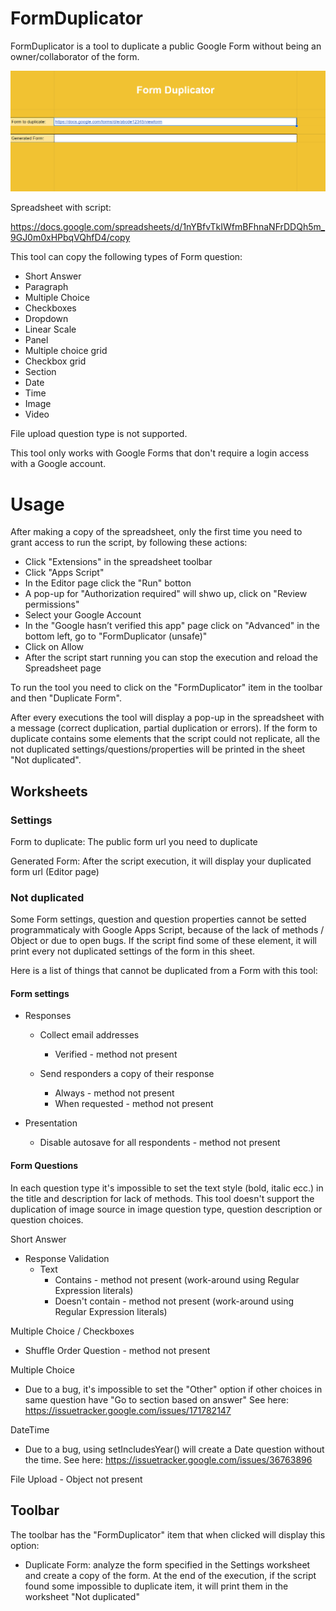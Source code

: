 # FormDuplicator
FormDuplicator is a tool to duplicate a public Google Form without being an owner/collaborator of the form.


![ScreenShot](formDuplicator.png)


Spreadsheet with script:

https://docs.google.com/spreadsheets/d/1nYBfvTkIWfmBFhnaNFrDDQh5m_9GJ0m0xHPbqVQhfD4/copy

This tool can copy the following types of Form question:

- Short Answer
- Paragraph
- Multiple Choice
- Checkboxes
- Dropdown
- Linear Scale
- Panel
- Multiple choice grid
- Checkbox grid
- Section
- Date
- Time
- Image
- Video


File upload question type is not supported.

This tool only works with Google Forms that don't require a login access with a Google account.


# Usage

After making a copy of the spreadsheet, only the first time you need to grant access to run the script, by following these actions:
- Click "Extensions" in the spreadsheet toolbar
- Click "Apps Script"
- In the Editor page click the "Run" botton
- A pop-up for "Authorization required" will shwo up, click on "Review permissions"
- Select your Google Account
- In the "Google hasn’t verified this app" page click on "Advanced" in the bottom left, go to "FormDuplicator (unsafe)"
- Click on Allow
- After the script start running you can stop the execution and reload the Spreadsheet page


To run the tool you need to click on the "FormDuplicator" item in the toolbar and then "Duplicate Form".

After every executions the tool will display a pop-up in the spreadsheet with a message (correct duplication, partial duplication or errors). If the form to duplicate contains some elements that the script could not replicate, all the not duplicated settings/questions/properties will be printed in the sheet "Not duplicated".


## Worksheets

### Settings

Form to duplicate: The public form url you need to duplicate

Generated Form: After the script execution, it will display your duplicated form url (Editor page)

### Not duplicated

Some Form settings, question and question properties cannot be setted programmaticaly with Google Apps Script, because of the lack of methods / Object or due to open bugs.
If the script find some of these element, it will print every not duplicated settings of the form in this sheet.

Here is a list of things that cannot be duplicated from a Form with this tool:

#### Form settings

- Responses
  - Collect email addresses
    - Verified - method not present
      
  - Send responders a copy of their response
      - Always - method not present
      - When requested - method not present

- Presentation
  - Disable autosave for all respondents - method not present


#### Form Questions

In each question type it's impossible to set the text style (bold, italic ecc.) in the title and description for lack of methods. This tool doesn't support the duplication of image source in image question type, question description or question choices.

Short Answer

- Response Validation
  - Text
    - Contains - method not present (work-around using Regular Expression literals)
    - Doesn't contain - method not present (work-around using Regular Expression literals)
 
Multiple Choice / Checkboxes

- Shuffle Order Question - method not present

Multiple Choice

- Due to a bug, it's impossible to set the "Other" option if other choices in same question have "Go to section based on answer"
  See here: https://issuetracker.google.com/issues/171782147

DateTime
 - Due to a bug, using setIncludesYear() will create a Date question without the time.
   See here: https://issuetracker.google.com/issues/36763896

    
File Upload - Object not present


## Toolbar

The toolbar has the "FormDuplicator" item that when clicked will display this option:
- Duplicate Form: analyze the form specified in the Settings worksheet and create a copy of the form. At the end of the execution, if the script found some impossible to duplicate item, it will print them in the worksheet "Not duplicated"
